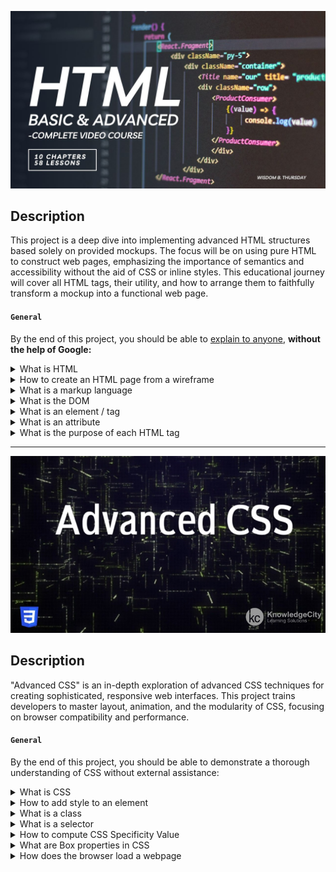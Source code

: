 ![Advanced HTML](assets/advancedHTML.jpg)


## Description

This project is a deep dive into implementing advanced HTML structures based solely on provided mockups. The focus will be on using pure HTML to construct web pages, emphasizing the importance of semantics and accessibility without the aid of CSS or inline styles. This educational journey will cover all HTML tags, their utility, and how to arrange them to faithfully transform a mockup into a functional web page.

#### `General`
By the end of this project, you should be able to [explain to anyone](https://fs.blog/feynman-learning-technique/), **without the help of Google:**

<details>
<summary>What is HTML</summary>
<br>

- **HTML (HyperText Markup Language)** is the standard markup language used for creating and structuring web pages and applications.

</details>

<details>
<summary>How to create an HTML page from a wireframe</summary>
<br>

- **Creating an HTML page from a wireframe:** Start by analyzing the mockup to identify the different components. Then use HTML tags to reproduce the structure and content, placing elements logically and semantically in your code.

</details>

<details>
<summary>What is a markup language</summary>
<br>

- **A markup language** is a coding system that uses tags to structure text in a document. Besides structuring, it also allows for adding semantics and formatting instructions.

</details>

<details>
<summary>What is the DOM</summary>
<br>

- **The DOM (Document Object Model)** is a programming interface for HTML and XML documents. It represents the page as a tree structure, allowing for the content, structure, and style to be modified via scripts.

</details>

<details>
<summary>What is an element / tag</summary>
<br>

- **An element or tag** in HTML is a basic unit of webpage structure. Elements are defined by tags, like `<p>` for paragraphs, which can also contain attributes.

</details>

<details>
<summary>What is an attribute</summary>
<br>

- **An attribute** provides additional information about an HTML element, such as the reference URL for links in the `href` attribute of the `<a>` tag.

</details>

<details>
<summary>What is the purpose of each HTML tag</summary>
<br>

- **The purpose of each HTML tag** is to define and structure the web page content for the browser. For instance, `<header>` defines the heading of a section or page, `<footer>` for the footer, `<img>` to embed images, and so on.

</details>

----------------------

![Advanced CSS](assets/fond_ecran_advanced_CSS.jpg)

## Description

"Advanced CSS" is an in-depth exploration of advanced CSS techniques for creating sophisticated, responsive web interfaces. This project trains developers to master layout, animation, and the modularity of CSS, focusing on browser compatibility and performance.

#### `General`
By the end of this project, you should be able to demonstrate a thorough understanding of CSS without external assistance:

<details>
<summary>What is CSS</summary>
<br>

- `CSS (Cascading Style Sheets)`: CSS is a stylesheet language used to describe the presentation of a document written in HTML or XML. It controls how the web page's content is displayed, including colors, layouts, and fonts. It separates content from design, allowing you to change the look and feel of a site without altering the underlying HTML.

</details>

<details>
<summary>How to add style to an element</summary>
<br>

- `Adding Style to an Element`: You can add style to an HTML element in several ways:
  - **Inline Styling**: Directly in an element's opening tag using the `style` attribute. E.g., `<p style="color: blue;">This is blue text.</p>`
  - **Internal Styling**: In the `<head>` section of your HTML document within a `<style>` tag. E.g.,

    ```html
    <style>
      p { color: red; }
    </style>
    ```

  - **External CSS**: By linking to an external CSS file using the `<link>` tag in the `<head>` section. E.g., `<link rel="stylesheet" type="text/css" href="styles.css">`

</details>

<details>
<summary>What is a class</summary>
<br>

- `Class in CSS`: A class is a group of styling rules identified by a class selector. It allows you to apply the same style to multiple elements without repeating the style definitions. A class is defined in CSS with a period (`.`) followed by the class name and applied to HTML elements using the `class` attribute. E.g.,

  ```css
  .example { color: green; }

  And in HTML: <div class="example">This is a green text.</div>
  ```

</details>

<details>
<summary>What is a selector</summary>
<br>

- `Selector in CSS`: Selectors are patterns used to select the elements you want to style. Types of selectors include element selectors, class selectors, ID selectors, and more complex ones like attribute selectors and pseudo-selectors.

</details>

<details>
<summary>How to compute CSS Specificity Value</summary>
<br>

- `CSS Specificity Value`: It is a system that determines which styles are applied to an element when there is a conflict. Specificity is calculated based on different types of selectors:

  - **ID selectors** have a specificity of 100.
  - **Class, pseudo-class, and attribute selectors** have a specificity of 10.
  - **Element and pseudo-element selectors** have a specificity of 1.
  - **Inline styles** have a specificity of 1000.
  - **!important** overrides any other declaration.

To calculate, count each type of selector in your rule and then write them in a form (ID, Class, Element).

</details>

<details>
<summary>What are Box properties in CSS</summary>
<br>

- `Box Properties in CSS`: These properties define the layout of a 'box', which is the fundamental layout component in CSS. They include:

  - **Margin**: Controls the space outside of the border.
  - **Border**: The line that goes around the padding and content.
  - **Padding**: The space between the border and the actual content.
  - **Width and Height**: Specifies the width and height of the content area.

</details>

<details>
<summary>How does the browser load a webpage</summary>
<br>

`Loading a Webpage`: When a browser loads a webpage, it follows these steps:
  1. **DNS Lookup**: Translates the website URL into an IP address.
  2. **HTTP Request**: The browser sends a request to the server at the found IP.
  3. **Server Response**: The server sends back the requested HTML file.
  4. **Browser Rendering**: The browser parses the HTML and applies CSS styles. It also executes JavaScript and loads additional resources like images.
  5. **Display**: The processed content is displayed on the screen.

</details>
